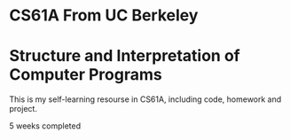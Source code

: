 # CS61A From UC Berkeley
# Structure and Interpretation of Computer Programs

This is my self-learning resourse in CS61A, including code, homework and project.

5 weeks completed

